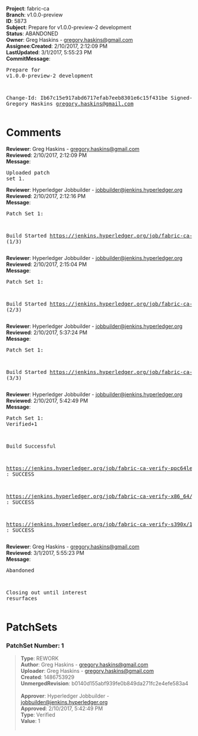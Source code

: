 <strong>Project</strong>: fabric-ca</br><strong>Branch</strong>: v1.0.0-preview<br><strong>ID</strong>: 5873<br><strong>Subject</strong>: Prepare for v1.0.0-preview-2 development<br><strong>Status</strong>: ABANDONED<br><strong>Owner</strong>: Greg Haskins - gregory.haskins@gmail.com<br><strong>Assignee</strong>:<strong>Created</strong>: 2/10/2017, 2:12:09 PM<br><strong>LastUpdated</strong>: 3/1/2017, 5:55:23 PM<br><strong>CommitMessage</strong>:<br><pre>Prepare for v1.0.0-preview-2 development

Change-Id: Ib67c15e917abd6717efab7eeb8301e6c15f431be
Signed-off-by: Gregory Haskins <gregory.haskins@gmail.com>
</pre><h1>Comments</h1><strong>Reviewer</strong>: Greg Haskins - gregory.haskins@gmail.com<br><strong>Reviewed</strong>: 2/10/2017, 2:12:09 PM<br><strong>Message</strong>: <pre>Uploaded patch set 1.</pre><strong>Reviewer</strong>: Hyperledger Jobbuilder - jobbuilder@jenkins.hyperledger.org<br><strong>Reviewed</strong>: 2/10/2017, 2:12:16 PM<br><strong>Message</strong>: <pre>Patch Set 1:

Build Started https://jenkins.hyperledger.org/job/fabric-ca-verify-s390x/154/ (1/3)</pre><strong>Reviewer</strong>: Hyperledger Jobbuilder - jobbuilder@jenkins.hyperledger.org<br><strong>Reviewed</strong>: 2/10/2017, 2:15:04 PM<br><strong>Message</strong>: <pre>Patch Set 1:

Build Started https://jenkins.hyperledger.org/job/fabric-ca-verify-x86_64/151/ (2/3)</pre><strong>Reviewer</strong>: Hyperledger Jobbuilder - jobbuilder@jenkins.hyperledger.org<br><strong>Reviewed</strong>: 2/10/2017, 5:37:24 PM<br><strong>Message</strong>: <pre>Patch Set 1:

Build Started https://jenkins.hyperledger.org/job/fabric-ca-verify-ppc64le/149/ (3/3)</pre><strong>Reviewer</strong>: Hyperledger Jobbuilder - jobbuilder@jenkins.hyperledger.org<br><strong>Reviewed</strong>: 2/10/2017, 5:42:49 PM<br><strong>Message</strong>: <pre>Patch Set 1: Verified+1

Build Successful 

https://jenkins.hyperledger.org/job/fabric-ca-verify-ppc64le/149/ : SUCCESS

https://jenkins.hyperledger.org/job/fabric-ca-verify-x86_64/151/ : SUCCESS

https://jenkins.hyperledger.org/job/fabric-ca-verify-s390x/154/ : SUCCESS</pre><strong>Reviewer</strong>: Greg Haskins - gregory.haskins@gmail.com<br><strong>Reviewed</strong>: 3/1/2017, 5:55:23 PM<br><strong>Message</strong>: <pre>Abandoned

Closing out until interest resurfaces</pre><h1>PatchSets</h1><h3>PatchSet Number: 1</h3><blockquote><strong>Type</strong>: REWORK<br><strong>Author</strong>: Greg Haskins - gregory.haskins@gmail.com<br><strong>Uploader</strong>: Greg Haskins - gregory.haskins@gmail.com<br><strong>Created</strong>: 1486753929<br><strong>UnmergedRevision</strong>: b0140d155abf939fe0b849da271fc2e4efe583a4<br><br><strong>Approver</strong>: Hyperledger Jobbuilder - jobbuilder@jenkins.hyperledger.org<br><strong>Approved</strong>: 2/10/2017, 5:42:49 PM<br><strong>Type</strong>: Verified<br><strong>Value</strong>: 1<br><br></blockquote>